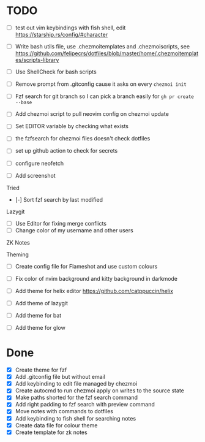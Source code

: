 
# TODO
- [ ] test out vim keybindings with fish shell, edit https://starship.rs/config/#character
- [ ] Write bash utils file, use .chezmoitemplates and .chezmoiscripts, see https://github.com/felipecrs/dotfiles/blob/master/home/.chezmoitemplates/scripts-library
- [ ] Use ShellCheck for bash scripts
- [ ] Remove prompt from .gitconfig cause it asks on every `chezmoi init`
- [ ] Fzf search for git branch so I can pick a branch easily for `gh pr create --base`
- [ ] Add chezmoi script to pull neovim config on chezmoi update
- [ ] Set EDITOR variable by checking what exists
- [ ] the fzfsearch for chezmoi files doesn't check dotfiles

- [ ] set up github action to check for secrets
- [ ] configure neofetch 
- [ ] Add screenshot 

Tried
- [-] Sort fzf search by last modified

Lazygit
  - [ ] Use Editor for fixing merge conflicts
  - [ ] Change color of my username and other users

ZK Notes

Theming
- [ ] Create config file for Flameshot and use custom colours
- [ ] Fix color of nvim background and kitty background in darkmode
- [ ] Add theme for helix editor https://github.com/catppuccin/helix
- [ ] Add theme of lazygit
- [ ] Add theme for bat
- [ ] Add theme for glow




# Done
- [X] Create theme for fzf
- [X] Add .gitconfig file but without email 
- [X] Add keybinding to edit file managed by chezmoi
- [X] Create autocmd to run chezmoi apply on writes to the source state
- [X] Make paths shorted for the fzf search command
- [X] Add right padding to fzf search with preview command
- [X] Move notes with commands to dotfiles
- [X] Add keybinding to fish shell for searching notes
- [X] Create data file for colour theme
- [X] Create template for zk notes
